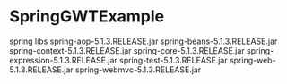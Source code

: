 # SpringGWTExample
spring libs
spring-aop-5.1.3.RELEASE.jar
spring-beans-5.1.3.RELEASE.jar
spring-context-5.1.3.RELEASE.jar
spring-core-5.1.3.RELEASE.jar
spring-expression-5.1.3.RELEASE.jar
spring-test-5.1.3.RELEASE.jar
spring-web-5.1.3.RELEASE.jar
spring-webmvc-5.1.3.RELEASE.jar
